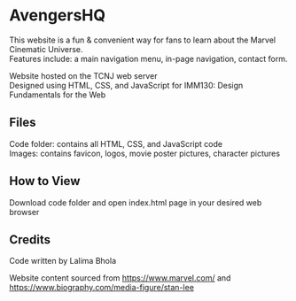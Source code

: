# AvengersHQ

This website is a fun & convenient way for fans to learn about the Marvel Cinematic Universe.  
Features include: a main navigation menu, in-page navigation, contact form.

Website hosted on the TCNJ web server  
Designed using HTML, CSS, and JavaScript for IMM130: Design Fundamentals for the Web

## Files
Code folder: contains all HTML, CSS, and JavaScript code  
Images: contains favicon, logos, movie poster pictures, character pictures

## How to View
Download code folder and open index.html page in your desired web browser

## Credits
Code written by Lalima Bhola  
  
Website content sourced from https://www.marvel.com/ and https://www.biography.com/media-figure/stan-lee
